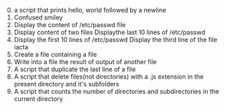 0. a script that prints hello, world followed by a newline
1. Confused smiley
2. Display the content of /etc/passwd file
3. Display content of two files
Displaythe last 10 lines of /etc/passwd
5. Display the first 10 lines of /etc/passwd
Display the third line of the file iacta
7. Create a file containing a file
8. Write into a file the result of output of another file
9. A script that duplicate the last line of a file
10. A script that delete files(not directories) with a .js extension in the present directory and it's subfolders
11. A script that counts the number of directories and subdirectories in the current directory
